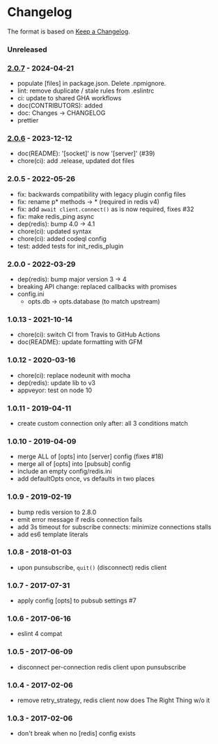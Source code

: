 # Changelog

The format is based on [Keep a Changelog](https://keepachangelog.com/).

### Unreleased

### [2.0.7] - 2024-04-21

- populate [files] in package.json. Delete .npmignore.
- lint: remove duplicate / stale rules from .eslintrc
- ci: update to shared GHA workflows
- doc(CONTRIBUTORS): added
- doc: Changes -> CHANGELOG
- prettier

### [2.0.6] - 2023-12-12

- doc(README): '[socket]' is now '[server]' (#39)
- chore(ci): add .release, updated dot files

### 2.0.5 - 2022-05-26

- fix: backwards compatibility with legacy plugin config files
- fix: rename p\* methods -> \* (required in redis v4)
- fix: add `await client.connect()` as is now required, fixes #32
- fix: make redis_ping async
- dep(redis): bump 4.0 -> 4.1
- chore(ci): updated syntax
- chore(ci): added codeql config
- test: added tests for init_redis_plugin

### 2.0.0 - 2022-03-29

- dep(redis): bump major version 3 -> 4
- breaking API change: replaced callbacks with promises
- config.ini
  - opts.db -> opts.database (to match upstream)

### 1.0.13 - 2021-10-14

- chore(ci): switch CI from Travis to GitHub Actions
- doc(README): update formatting with GFM

### 1.0.12 - 2020-03-16

- chore(ci): replace nodeunit with mocha
- dep(redis): update lib to v3
- appveyor: test on node 10

### 1.0.11 - 2019-04-11

- create custom connection only after: all 3 conditions match

### 1.0.10 - 2019-04-09

- merge ALL of [opts] into [server] config (fixes #18)
- merge all of [opts] into [pubsub] config
- include an empty config/redis.ini
- add defaultOpts once, vs defaults in two places

### 1.0.9 - 2019-02-19

- bump redis version to 2.8.0
- emit error message if redis connection fails
- add 3s timeout for subscribe connects: minimize connections stalls
- add es6 template literals

### 1.0.8 - 2018-01-03

- upon punsubscribe, `quit()` (disconnect) redis client

### 1.0.7 - 2017-07-31

- apply config [opts] to pubsub settings #7

### 1.0.6 - 2017-06-16

- eslint 4 compat

### 1.0.5 - 2017-06-09

- disconnect per-connection redis client upon punsubscribe

### 1.0.4 - 2017-02-06

- remove retry_strategy, redis client now does The Right Thing w/o it

### 1.0.3 - 2017-02-06

- don't break when no [redis] config exists

[1.0.13]: https://github.com/haraka/haraka-plugin-redis/releases/tag/1.0.13
[2.0.0]: https://github.com/haraka/haraka-plugin-redis/releases/tag/2.0.0
[2.0.1]: https://github.com/haraka/haraka-plugin-redis/releases/tag/2.0.1
[2.0.2]: https://github.com/haraka/haraka-plugin-redis/releases/tag/2.0.2
[2.0.3]: https://github.com/haraka/haraka-plugin-redis/releases/tag/2.0.3
[2.0.4]: https://github.com/haraka/haraka-plugin-redis/releases/tag/2.0.4
[2.0.5]: https://github.com/haraka/haraka-plugin-redis/releases/tag/2.0.5
[2.0.6]: https://github.com/haraka/haraka-plugin-redis/releases/tag/v2.0.6
[2.0.7]: https://github.com/haraka/haraka-plugin-redis/releases/tag/2.0.7
